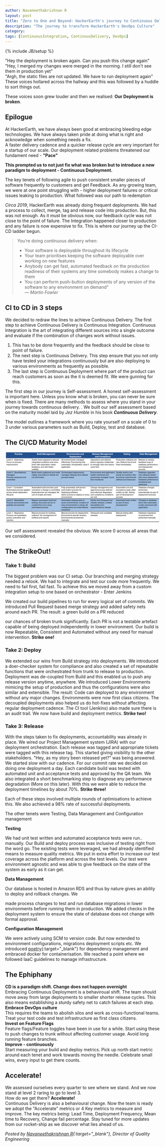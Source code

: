 ```yaml
---
author: Navaneethakrishnan R
layout: post
title: "Zero to One and Beyond: HackerEarth's journey to Continuous Delivery"
description: "The journey to transform HackerEarth's DevOps Culture"
category:
tags: [ContinuousIntegration, ContinousDelivery, DevOps]
---
```

{% include JB/setup %}

"Hey the deployment is broken again. Can you push this change again" <br>
"Hey, I merged my changes were merged in the morning. I still don't see them in production yet" <br>
"Argh, the static files are not updated. We have to run deployment again" <br>
These voices hollared across the hallway and this was followed by a huddle to sort things out. <br>

These voices soon grew louder and then we realised: __Our Deployment is broken__.

## Epilogue

At HackerEarth, we have always been good at embracing bleeding edge technologies. We have always taken pride at doing what is right and acknowledge when something needs a fix. <br> A faster delivery cadence and a quicker release cycle are very important for a startup of our scale. Our deployment related problems threatened our fundament need - __"Pace"__


**This prompted us to not just fix what was broken but to introduce a new paradigm to deployment - Continuous Deployment.**
 

The key tenets of following agile to push consistent smaller pieces of software frequently to customers and get Feedback. As any growing team, we were at one point struggling with - higher deployment failures or critical issues leaking to production. What followed was our path to redemption  

*Circa 2019*, HackerEarth was already doing frequent deployments. We had a process to collect, merge, tag and release code into production. But, this was not enough. As it must be obvious now, our feedback cycle was not close to the point of failure. The Integration happened closer to production and any failure is now expensive to fix. This is where our journey up the CI-CD ladder begun.


> You’re doing continuous delivery when: 
> - Your software is deployable throughout its lifecycle 
> - Your team prioritises keeping the software deployable over working on new features 
> - Anybody can get fast, automated feedback on the production readiness of their systems any time somebody makes a change to them 
> - You can perform push-button deployments of any version of the software to any environment on demand"
> <br> &mdash; <cite>Martin Fowler</cite>

 
## CI to CD in 3 steps

We decided to redraw the lines to achieve Continuous Delivery. The first step to achieve Continuous Delivery is Continuous Integration. Continuous Integration is the art of integrating different sources into a single outcome and evaluate if the combination of changes work without issues.

1. This has to be done frequently and the feedback should be close to point of failure. <br>   
2. The next step is Continuous Delivery. This step ensure that you not only have tested your integrations continuously but are also deploying to various environments as frequently as possible. <br>
3. The last step is Continuous Deployment where part of the product can reach customers as soon as the it is deemed fit. We were gunning for this. <br>

The first step in our journey is Self-assessment. A honest self-assessment is important here. Unless you know what is broken, you can never be sure when is fixed. There are many methods to assess where you stand in your journey towards continuous delivery. . We built our self assessment based on the maturity model laid by *Jez Humble* in his book ***Continuous Delivery***.

 The model outlines a framework where you rate yourself on a scale of 0 to 3 under various parameters such as Build, Deploy, test and database.

## The CI/CD Maturity Model
<img src="/images/ci-cd-maturity-modal.png" alt="Assessment Model" />

Our self assessment revealed the obvious: We score 0 across all areas that we considered.

## The StrikeOut!

### Take 1: Build ###

The biggest problem was our CI setup. Our branching and merging strategy needed a relook. We had to integrate and test our code more frequently. We need to fail first, fail fast. To achieve this we moved away from a custom integration setup to one based on orchestrator - Enter Jenkins

We created our build pipelines to run for every logical set of commits. We introduced Pull Request based merge strategy and added safety nets around each PR. The result: a green build on a PR reduced

our chances of broken trunk significantly. Each PR is not a testable artefact capable of being deployed independently in lower environment. Our build is now Repeatable, Consistent and Automated without any need for manual intervention. **Strike one!**

### Take 2: Deploy ###

We extended our wins from Build strategy into deployments. We introduced a doer-checker system for compliance and also created a set of repeatable functions that were orchestrated from trunk to release to production. Deployment was de-coupled from Build and this enabled us to push any release version anytime, anywhere. We introduced Lower Environments mimicing the setup of production and thus the configurations were also similar and extensible. The result: Code can deployed to any environment without any major changes. Environments were now first class citizens. The decoupled deployments also helped us do hot-fixes without affecting regular deployment cadence. The CI tool (Jenkins) also made sure there is an audit trail. We now have build and deployment metrics. **Strike two!** 

### Take 3: Release

With the steps taken to fix deployments, accountability was already in place. We wired our Project Management system (JIRA) with our deployment orchestration. Each release was tagged and appropriate tickets were tagged with this release tag. This started giving visibility to the other stakeholders. "Hey, as my story been released yet?" was being answered. We started slow with our cadence. For our commit rate we decided on doing one deployment a day. Each candidate build was tested with automated unit and acceptance tests and approved by the QA team. We also integrated a short benchmarking step to diagnose any performance degradation (More on this later). With this we were able to reduce the deployment timelines by about 70%. **Strike three!**

Each of these steps involved multiple rounds of optimisations to achieve this. We also achieved a 98% rate of successful deployments.  

The other tenets were Testing, Data Management and Configuration management

**Testing**

We had unit test written and automated acceptance tests were run.. manually. Our Build and deploy process was inclusive of testing right from the word go. The existing tests were leveraged, we had already identified means to measure quality metrics. We put in extra effort to increase our test coverage across the platform and across the test levels. Our test were environment agnostic and was able to give feedback on the state of the system as early as it can get.

**Data Management**

Our database is hosted in Amazon RDS and thus by nature gives an ability to deploy and rollback changes. We

made process changes to test and run database migrations in lower environments before running them in production. We added checks in the deployment system to ensure the state of database does not change with formal approval.

**Configuration Management**

We were actively using SCM to version code. But now extended to environment configurations, migrations deployment scripts etc. We introduced [poetry](https://python-poetry.org/){:target="_blank"} for dependency management and embraced docker for containerisation. We reached a point where we followed IaaC guidelines to manage infrastructure.

## The Ephiphany

**CD is a paradigm shift. Change does not happen overnight** <br>
Embracing Continuous Deployment is a behaviroual shift. The team should move away from large deployments to smaller shorter release cycles. This also means establishing a sturdy safety net to catch failures at each step.  
**Embrace DevOps culture** <br>
This requires the teams to abolish silos and work as cross-functional teams. Treat your test code and test infrastructure as first class citizens. <br>
**Invest on Feature Flags** <br>
Feature flags/Feature toggles have been in use for a while. Start using these to push changes to trunk without affecting customer usage. Avoid long running feature branches. <br>
**Improve - continuously** <br>
Start measuring your build and deploy metrics. Pick up north start metric around each tenet and work towards moving the needle. Celebrate small wins, every input to get there counts.

## Accelerate!

We assessed ourselves every quarter to see where we stand. And we now stand at level 2 raring to go to level 3. <br> How do we get there? __Accelerate!__ <br>
Continuous Delivery is also a behavioural change. Now the team is ready we adopt the "Accelerate" metrics or 4 Key metrics to measure and improve. The key metrics being: Lead Time, Deployment Frequency, Mean time to Recovery, Change fail percentage. Stay tuned for more updates from our rocket-ship as we discover what lies ahead of us.


*Posted by [Navaneethakrishnan R](https://www.linkedin.com/in/rnavaneeth/){:target="_blank"}, Director of Quality Engineering*